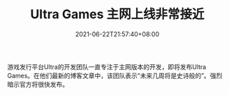 ﻿---
title: "Ultra Games 主网上线非常接近"
date: 2021-06-22T21:57:40+08:00
lastmod: 2021-06-22T16:45:40+08:00
draft: false
authors: ["Norine"]
description: "游戏发行平台Ultra的开发团队一直专注于主网版本的开发，即将发布Ultra Games。在他们最新的博客文章中，该团队表示“未来几周将是史诗般的”。强烈暗示官方将很快发布。"
featuredImage: "ultra-games-mainnet-launch-getting-very-close.png"
tags: ["Virtual World","虚拟世界","Play to Earn"]
categories: ["news"]
news: ["虚拟世界"]
weight: 
lightgallery: true
pinned: false
recommend: false
recommend1: false
---

游戏发行平台Ultra的开发团队一直专注于主网版本的开发，即将发布Ultra Games。在他们最新的博客文章中，该团队表示“未来几周将是史诗般的”。强烈暗示官方将很快发布。

<!--more-->

